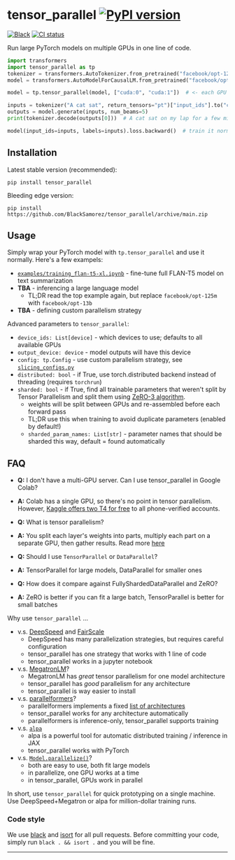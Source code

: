 # tensor_parallel [![PyPI version](https://img.shields.io/pypi/v/tensor-parallel.svg?color=blue)](https://pypi.org/project/hivemind/)
[![Black](https://img.shields.io/badge/code%20style-black-000000.svg)](https://github.com/psf/black)
[![CI status](https://github.com/BlackSamorez/tensor_parallel/actions/workflows/run-tests.yaml/badge.svg?branch=main)](https://github.com/BlackSamorez/tensor_parallel/actions)

Run large PyTorch models on multiple GPUs in one line of code.

```python
import transformers
import tensor_parallel as tp
tokenizer = transformers.AutoTokenizer.from_pretrained("facebook/opt-125m")
model = transformers.AutoModelForCausalLM.from_pretrained("facebook/opt-125m")

model = tp.tensor_parallel(model, ["cuda:0", "cuda:1"])  # <- each GPU holds half of the weights

inputs = tokenizer("A cat sat", return_tensors="pt")["input_ids"].to("cuda:0")
outputs = model.generate(inputs, num_beams=5)
print(tokenizer.decode(outputs[0]))  # A cat sat on my lap for a few minutes

model(input_ids=inputs, labels=inputs).loss.backward()  # train it normally
```

## Installation
Latest stable version (recommended):
```
pip install tensor_parallel
```
Bleeding edge version:
```
pip install https://github.com/BlackSamorez/tensor_parallel/archive/main.zip
```


## Usage


Simply wrap your PyTorch model with `tp.tensor_parallel` and use it normally. Here's a few exampels:

- [`examples/training_flan-t5-xl.ipynb`](./examples/training_flan-t5-xl.ipynb) - fine-tune full FLAN-T5 model on text summarization
- __TBA__ - inferencing a large language model
    - TL;DR read the top example again, but replace `facebook/opt-125m` with `facebook/opt-13b`  
- __TBA__ - defining custom parallelism strategy


Advanced parameters to `tensor_parallel`:
- `device_ids: List[device]` - which devices to use; defaults to all available GPUs
- `output_device: device` - model outputs will have this device
- `config: tp.Config` - use custom parallelism strategy, see [`slicing_configs.py`](./tensor_parallel/slicing_configs.py)
- `distributed: bool` - if True, use torch.distributed backend instead of threading (requires `torchrun`)
- `sharded: bool` - if True, find all trainable parameters that weren't split by Tensor Parallelism and split them using [ZeRO-3 algorithm](https://deepspeed.readthedocs.io/en/latest/zero3.html).
   - weights will be split between GPUs and re-assembled before each forward pass
   - TL;DR use this when training to avoid duplicate parameters (enabled by default!) 
   - `sharded_param_names: List[str]` - parameter names that should be sharded this way, default = found automatically


## FAQ

- __Q:__ I don't have a multi-GPU server. Can I use tensor_parallel in Google Colab?
- __A:__ Colab has a single GPU, so there's no point in tensor parallelism. However, [Kaggle offers two T4 for free](https://www.kaggle.com/code/muellerzr/multi-gpu-and-accelerate) to all phone-verified accounts.


- __Q:__ What is tensor parallelism?
- __A:__ You split each layer's weights into parts, multiply each part on a separate GPU, then gather results. Read more [here](https://colossalai.org/docs/concepts/paradigms_of_parallelism/)
 

- __Q:__ Should I use `TensorParallel` or `DataParallel`?
- __A:__ TensorParallel for large models, DataParallel for smaller ones


- __Q:__ How does it compare against FullyShardedDataParallel and ZeRO?
- __A:__ ZeRO is better if you can fit a large batch, TensorParallel is better for small batches


Why use `tensor_parallel` ...
- v.s. [DeepSpeed](https://github.com/microsoft/DeepSpeed) and [FairScale](https://github.com/facebookresearch/fairscale/)
  - DeepSpeed has many parallelization strategies, but requires careful configuration
  - tensor_parallel has one strategy that works with 1 line of code
  - tensor_parallel works in a jupyter notebook
- v.s. [MegatronLM](https://github.com/NVIDIA/Megatron-LM)?
  - MegatronLM has _great_ tensor parallelism for one model architecture
  - tensor_parallel has _good_ parallelism for any architecture
  - tensor_parallel is way easier to install
- v.s. [parallelformers](https://github.com/tunib-ai/parallelformers)?
  - parallelformers implements a fixed [list of architectures](https://github.com/tunib-ai/parallelformers/tree/main/parallelformers/transformers)
  - tensor_parallel works for any architecture automatically 
  - parallelformers is inference-only, tensor_parallel supports training
- v.s. [`alpa`](https://github.com/alpa-projects/alpa)
  - alpa is a powerful tool for automatic distributed training / inference in JAX
  - tensor_parallel works with PyTorch
- v.s. [`Model.parallelize()`](https://huggingface.co/docs/transformers/model_doc/gpt2#transformers.GPT2Model.parallelize)?
  - both are easy to use, both fit large models
  - in parallelize, one GPU works at a time
  - in tensor_parallel, GPUs work in parallel

In short, use `tensor_parallel` for quick prototyping on a single machine.
Use DeepSpeed+Megatron or alpa for million-dollar training runs.

### Code style

We use [black](https://black.readthedocs.io/en/stable/the_black_code_style/current_style.html) and [isort](https://pycqa.github.io/isort/) for all pull requests.
Before committing your code, simply run `black . && isort .` and you will be fine.

--------------------------------------------------------------------------------
